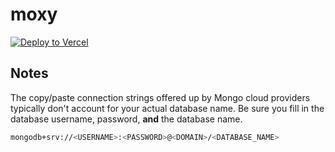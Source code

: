 # moxy

[![Deploy to Vercel](https://deploy.now.sh/static/button.svg)](/import/project?template=https://github.com/tasteink/moxy?env=CONNECTION_STRING)

## Notes

The copy/paste connection strings offered up by Mongo cloud providers
typically don't account for your actual database name. Be sure you fill
in the database username, password, **and** the database name.

```sh
mongodb+srv://<USERNAME>:<PASSWORD>@<DOMAIN>/<DATABASE_NAME>
```
